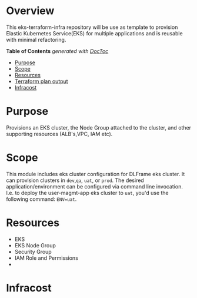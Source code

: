 # Overview 

This eks-terraform-infra repository will be use as template to provision Elastic Kubernetes Service(EKS) for multiple applications and is reusable with minimal refactoring.

<!-- START doctoc generated TOC please keep comment here to allow auto update -->
<!-- DON'T EDIT THIS SECTION, INSTEAD RE-RUN doctoc TO UPDATE -->
**Table of Contents**  *generated with [DocToc](https://github.com/thlorenz/doctoc)*

- [Purpose](#purpose)
- [Scope](#scope)
- [Resources](#resources)
- [Terraform plan output](#terraform-plan-output)
- [Infracost](#Infracost)

# Purpose
Provisions an EKS cluster, the Node Group attached to the cluster, and other supporting resources (ALB's,VPC, IAM etc).

# Scope

This module includes eks cluster configuration for DLFrame eks  cluster. It can provision clusters in `dev`,`qa`, `uat`, or `prod`. The desired application/environment can be configured via command line invocation. I.e. to deploy the user-magmt-app eks cluster to `uat`, you'd use the following command: `ENV=uat`.

# Resources
- EKS
- EKS Node Group
- Security Group
- IAM Role and Permissions
- 

# Infracost 
